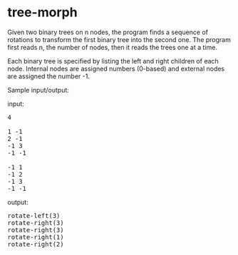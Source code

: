 # tree-morph
Given two binary trees on n nodes, the program finds a sequence of rotations to transform the first binary tree into the second one. The program first reads n, the number of nodes, then it reads the trees one at a time.

Each binary tree is specified by listing the left and right children of each node. Internal nodes are assigned numbers (0-based) and external nodes are assigned the number -1.

Sample input/output:

input:
<pre>
4

1 -1
2 -1
-1 3
-1 -1

-1 1
-1 2
-1 3
-1 -1
</pre>

output:
<pre>
rotate-left(3)
rotate-right(3)
rotate-right(3)
rotate-right(1)
rotate-right(2)
</pre>
